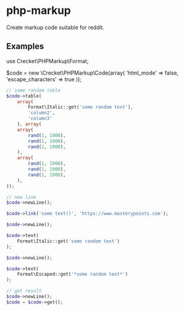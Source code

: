 # php-markup
Create markup code suitable for reddit.

## Examples

use Crecket\PHPMarkup\Format;

$code = new \Crecket\PHPMarkup\Code(array(
    'html_mode' => false,
    'escape_characters' => true
));

```PHP
// some random table
$code->table(
    array(
        Format\Italic::get('some random text'),
        'column2',
        'column3'
    ), array(
    array(
        rand(1, 1000),
        rand(1, 1000),
        rand(1, 1000),
    ),
    array(
        rand(1, 1000),
        rand(1, 1000),
        rand(1, 1000),
    ),
));

// new line
$code->newLine();

$code->link('some text()', 'https://www.masterypoints.com');

$code->newLine();

$code->text(
    Format\Italic::get('some random text')
);

$code->newLine();

$code->text(
    Format\Escaped::get('*some random text*')
);

// get result
$code->newLine();
$code = $code->get();
```


